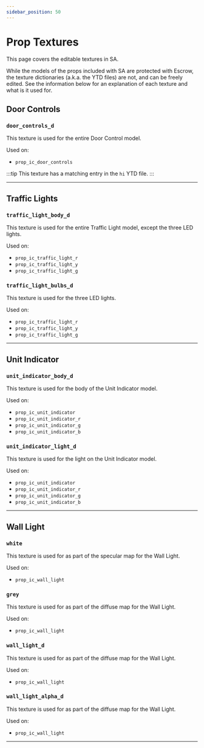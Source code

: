 ```yaml
---
sidebar_position: 50
---
```


# Prop Textures

This page covers the editable textures in SA.

While the models of the props included with SA are protected with Escrow, the texture dictionaries (a.k.a. the YTD files) are not, and can be freely edited.
See the information below for an explanation of each texture and what is it used for.

## Door Controls
### `door_controls_d`
This texture is used for the entire Door Control model.

Used on:
- `prop_ic_door_controls`

:::tip
This texture has a matching entry in the `hi` YTD file.
:::

***

## Traffic Lights
### `traffic_light_body_d`
This texture is used for the entire Traffic Light model, except the three LED lights.

Used on:
- `prop_ic_traffic_light_r`
- `prop_ic_traffic_light_y`
- `prop_ic_traffic_light_g`

### `traffic_light_bulbs_d`
This texture is used for the three LED lights.

Used on:
- `prop_ic_traffic_light_r`
- `prop_ic_traffic_light_y`
- `prop_ic_traffic_light_g`

***

## Unit Indicator
### `unit_indicator_body_d`
This texture is used for the body of the Unit Indicator model.

Used on:
- `prop_ic_unit_indicator`
- `prop_ic_unit_indicator_r`
- `prop_ic_unit_indicator_g`
- `prop_ic_unit_indicator_b`

### `unit_indicator_light_d`
This texture is used for the light on the Unit Indicator model.

Used on:
- `prop_ic_unit_indicator`
- `prop_ic_unit_indicator_r`
- `prop_ic_unit_indicator_g`
- `prop_ic_unit_indicator_b`

***

## Wall Light
### `white`
This texture is used for as part of the specular map for the Wall Light.

Used on:
- `prop_ic_wall_light`

### `grey`
This texture is used for as part of the diffuse map for the Wall Light.

Used on:
- `prop_ic_wall_light`

### `wall_light_d`
This texture is used for as part of the diffuse map for the Wall Light.

Used on:
- `prop_ic_wall_light`

### `wall_light_alpha_d`
This texture is used for as part of the diffuse map for the Wall Light.

Used on:
- `prop_ic_wall_light`

***
